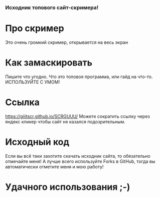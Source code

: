 ### Исходник топового сайт-скримера!
# Про скример
Это очень громкий скример, открывается на весь экран
# Как замаскировать
Пишите что угодно. Что это топовоя программа, или гайд на что-то.
ИСПОЛЬЗУЙТЕ С УМОМ!
# Ссылка
https://giiitscr.github.io/SCRGUUU/
Можете сократить ссылку через яндекс кликер чтобы сайт не казался подозрительным.
# Исходный код
Если вы всё таки захотите скачать исходник сайта, то обязательно отмечайте меня! А лучше всего используйте Forks в GitHub, тогда вы автоматически отметите меня и мою работу!
# Удачного использования ;-)
